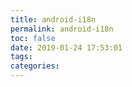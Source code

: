 ```yaml
---
title: android-i18n
permalink: android-i18n
toc: false
date: 2019-01-24 17:53:01
tags:
categories:
---
```

